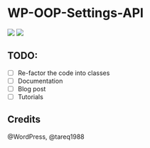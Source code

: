 # WP-OOP-Settings-API

![](https://i.imgur.com/MvnzC1k.png)
![](https://i.imgur.com/sc9816W.png)

## TODO:
- [ ] Re-factor the code into classes
- [ ] Documentation
- [ ] Blog post
- [ ] Tutorials

## Credits
@WordPress, @tareq1988
